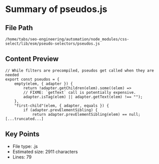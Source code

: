 # Summary of pseudos.js
  
## File Path
`/home/tabs/seo-engineering/automation/node_modules/css-select/lib/esm/pseudo-selectors/pseudos.js`

## Content Preview
```
// While filters are precompiled, pseudos get called when they are needed
export const pseudos = {
    empty(elem, { adapter }) {
        return !adapter.getChildren(elem).some((elem) => 
        // FIXME: `getText` call is potentially expensive.
        adapter.isTag(elem) || adapter.getText(elem) !== "");
    },
    "first-child"(elem, { adapter, equals }) {
        if (adapter.prevElementSibling) {
            return adapter.prevElementSibling(elem) == null;
[...truncated...]
```

## Key Points
- File type: .js
- Estimated size: 2911 characters
- Lines: 79
